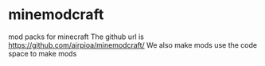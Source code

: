 # minemodcraft
mod packs for minecraft
The github url is https://github.com/airpioa/minemodcraft/
We also make mods use the code space to make mods
